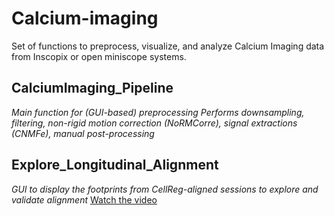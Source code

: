 # Calcium-imaging
Set of functions to preprocess, visualize, and analyze Calcium Imaging data from Inscopix or open miniscope systems.

## CalciumImaging_Pipeline
*Main function for (GUI-based) preprocessing*
*Performs downsampling, filtering, non-rigid motion correction (NoRMCorre), signal extractions (CNMFe), manual post-processing*

## Explore_Longitudinal_Alignment
*GUI to display the footprints from CellReg-aligned sessions to explore and validate alignment*
[Watch the video](./Explore_Longitudinal_Alignment/Explore_Longitudinal_Alignment.mp4)
